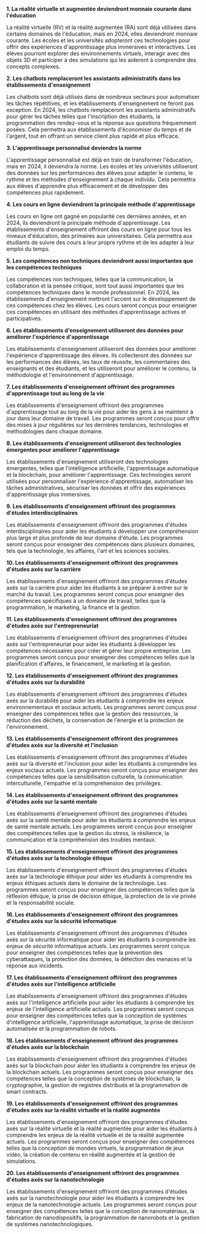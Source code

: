 

**1. La réalité virtuelle et augmentée deviendront monnaie courante dans l'éducation**

La réalité virtuelle (RV) et la réalité augmentée (RA) sont déjà utilisées dans certains domaines de l'éducation, mais en 2024, elles deviendront monnaie courante. Les écoles et les universités adopteront ces technologies pour offrir des expériences d'apprentissage plus immersives et interactives. Les élèves pourront explorer des environnements virtuels, interagir avec des objets 3D et participer à des simulations qui les aideront à comprendre des concepts complexes.

**2. Les chatbots remplaceront les assistants administratifs dans les établissements d'enseignement**

Les chatbots sont déjà utilisés dans de nombreux secteurs pour automatiser les tâches répétitives, et les établissements d'enseignement ne feront pas exception. En 2024, les chatbots remplaceront les assistants administratifs pour gérer les tâches telles que l'inscription des étudiants, la programmation des rendez-vous et la réponse aux questions fréquemment posées. Cela permettra aux établissements d'économiser du temps et de l'argent, tout en offrant un service client plus rapide et plus efficace.

**3. L'apprentissage personnalisé deviendra la norme**

L'apprentissage personnalisé est déjà en train de transformer l'éducation, mais en 2024, il deviendra la norme. Les écoles et les universités utiliseront des données sur les performances des élèves pour adapter le contenu, le rythme et les méthodes d'enseignement à chaque individu. Cela permettra aux élèves d'apprendre plus efficacement et de développer des compétences plus rapidement.

**4. Les cours en ligne deviendront la principale méthode d'apprentissage**

Les cours en ligne ont gagné en popularité ces dernières années, et en 2024, ils deviendront la principale méthode d'apprentissage. Les établissements d'enseignement offriront des cours en ligne pour tous les niveaux d'éducation, des primaires aux universitaires. Cela permettra aux étudiants de suivre des cours à leur propre rythme et de les adapter à leur emploi du temps.

**5. Les compétences non techniques deviendront aussi importantes que les compétences techniques**

Les compétences non techniques, telles que la communication, la collaboration et la pensée critique, sont tout aussi importantes que les compétences techniques dans le monde professionnel. En 2024, les établissements d'enseignement mettront l'accent sur le développement de ces compétences chez les élèves. Les cours seront conçus pour enseigner ces compétences en utilisant des méthodes d'apprentissage actives et participatives.

**6. Les établissements d'enseignement utiliseront des données pour améliorer l'expérience d'apprentissage**

Les établissements d'enseignement utiliseront des données pour améliorer l'expérience d'apprentissage des élèves. Ils collecteront des données sur les performances des élèves, les taux de réussite, les commentaires des enseignants et des étudiants, et les utiliseront pour améliorer le contenu, la méthodologie et l'environnement d'apprentissage.

**7. Les établissements d'enseignement offriront des programmes d'apprentissage tout au long de la vie**

Les établissements d'enseignement offriront des programmes d'apprentissage tout au long de la vie pour aider les gens à se maintenir à jour dans leur domaine de travail. Les programmes seront conçus pour offrir des mises à jour régulières sur les dernières tendances, technologies et méthodologies dans chaque domaine.

**8. Les établissements d'enseignement utiliseront des technologies émergentes pour améliorer l'apprentissage**

Les établissements d'enseignement utiliseront des technologies émergentes, telles que l'intelligence artificielle, l'apprentissage automatique et la blockchain, pour améliorer l'apprentissage. Ces technologies seront utilisées pour personnaliser l'expérience d'apprentissage, automatiser les tâches administratives, sécuriser les données et offrir des expériences d'apprentissage plus immersives.

**9. Les établissements d'enseignement offriront des programmes d'études interdisciplinaires**

Les établissements d'enseignement offriront des programmes d'études interdisciplinaires pour aider les étudiants à développer une compréhension plus large et plus profonde de leur domaine d'étude. Les programmes seront conçus pour enseigner des compétences dans plusieurs domaines, tels que la technologie, les affaires, l'art et les sciences sociales.

**10. Les établissements d'enseignement offriront des programmes d'études axés sur la carrière**

Les établissements d'enseignement offriront des programmes d'études axés sur la carrière pour aider les étudiants à se préparer à entrer sur le marché du travail. Les programmes seront conçus pour enseigner des compétences spécifiques à un domaine de travail, telles que la programmation, le marketing, la finance et la gestion.

**11. Les établissements d'enseignement offriront des programmes d'études axés sur l'entrepreneuriat**

Les établissements d'enseignement offriront des programmes d'études axés sur l'entrepreneuriat pour aider les étudiants à développer les compétences nécessaires pour créer et gérer leur propre entreprise. Les programmes seront conçus pour enseigner des compétences telles que la planification d'affaires, le financement, le marketing et la gestion.

**12. Les établissements d'enseignement offriront des programmes d'études axés sur la durabilité**

Les établissements d'enseignement offriront des programmes d'études axés sur la durabilité pour aider les étudiants à comprendre les enjeux environnementaux et sociaux actuels. Les programmes seront conçus pour enseigner des compétences telles que la gestion des ressources, la réduction des déchets, la conservation de l'énergie et la protection de l'environnement.

**13. Les établissements d'enseignement offriront des programmes d'études axés sur la diversité et l'inclusion**

Les établissements d'enseignement offriront des programmes d'études axés sur la diversité et l'inclusion pour aider les étudiants à comprendre les enjeux sociaux actuels. Les programmes seront conçus pour enseigner des compétences telles que la sensibilisation culturelle, la communication interculturelle, l'empathie et la compréhension des privilèges.

**14. Les établissements d'enseignement offriront des programmes d'études axés sur la santé mentale**

Les établissements d'enseignement offriront des programmes d'études axés sur la santé mentale pour aider les étudiants à comprendre les enjeux de santé mentale actuels. Les programmes seront conçus pour enseigner des compétences telles que la gestion du stress, la résilience, la communication et la compréhension des troubles mentaux.

**15. Les établissements d'enseignement offriront des programmes d'études axés sur la technologie éthique**

Les établissements d'enseignement offriront des programmes d'études axés sur la technologie éthique pour aider les étudiants à comprendre les enjeux éthiques actuels dans le domaine de la technologie. Les programmes seront conçus pour enseigner des compétences telles que la réflexion éthique, la prise de décision éthique, la protection de la vie privée et la responsabilité sociale.

**16. Les établissements d'enseignement offriront des programmes d'études axés sur la sécurité informatique**

Les établissements d'enseignement offriront des programmes d'études axés sur la sécurité informatique pour aider les étudiants à comprendre les enjeux de sécurité informatique actuels. Les programmes seront conçus pour enseigner des compétences telles que la prévention des cyberattaques, la protection des données, la détection des menaces et la réponse aux incidents.

**17. Les établissements d'enseignement offriront des programmes d'études axés sur l'intelligence artificielle**

Les établissements d'enseignement offriront des programmes d'études axés sur l'intelligence artificielle pour aider les étudiants à comprendre les enjeux de l'intelligence artificielle actuels. Les programmes seront conçus pour enseigner des compétences telles que la conception de systèmes d'intelligence artificielle, l'apprentissage automatique, la prise de décision automatisée et la programmation de robots.

**18. Les établissements d'enseignement offriront des programmes d'études axés sur la blockchain**

Les établissements d'enseignement offriront des programmes d'études axés sur la blockchain pour aider les étudiants à comprendre les enjeux de la blockchain actuels. Les programmes seront conçus pour enseigner des compétences telles que la conception de systèmes de blockchain, la cryptographie, la gestion de registres distribués et la programmation de smart contracts.

**19. Les établissements d'enseignement offriront des programmes d'études axés sur la réalité virtuelle et la réalité augmentée**

Les établissements d'enseignement offriront des programmes d'études axés sur la réalité virtuelle et la réalité augmentée pour aider les étudiants à comprendre les enjeux de la réalité virtuelle et de la réalité augmentée actuels. Les programmes seront conçus pour enseigner des compétences telles que la conception de mondes virtuels, la programmation de jeux vidéo, la création de contenu en réalité augmentée et la gestion de simulations.

**20. Les établissements d'enseignement offriront des programmes d'études axés sur la nanotechnologie**

Les établissements d'enseignement offriront des programmes d'études axés sur la nanotechnologie pour aider les étudiants à comprendre les enjeux de la nanotechnologie actuels. Les programmes seront conçus pour enseigner des compétences telles que la conception de nanomatériaux, la fabrication de nanodispositifs, la programmation de nanorobots et la gestion de systèmes nanotechnologiques.